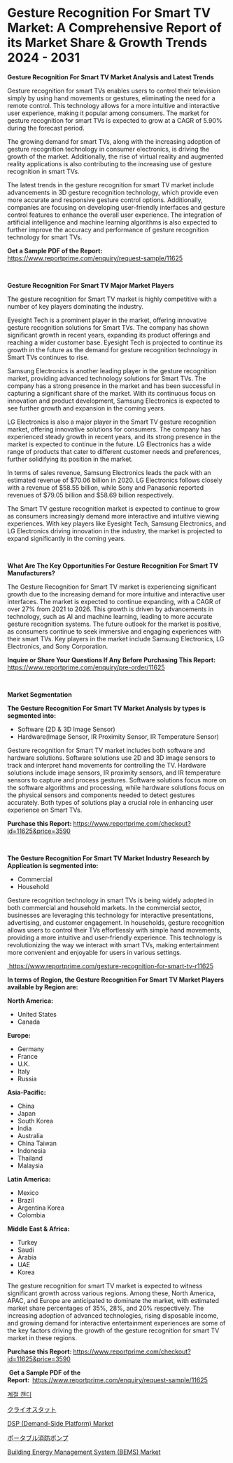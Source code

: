 <p><h1>Gesture Recognition For Smart TV Market: A Comprehensive Report of its Market Share & Growth Trends 2024 - 2031</h1></p><p><strong>Gesture Recognition For Smart TV Market Analysis and Latest Trends</strong></p>
<p><p>Gesture recognition for smart TVs enables users to control their television simply by using hand movements or gestures, eliminating the need for a remote control. This technology allows for a more intuitive and interactive user experience, making it popular among consumers. The market for gesture recognition for smart TVs is expected to grow at a CAGR of 5.90% during the forecast period.</p><p>The growing demand for smart TVs, along with the increasing adoption of gesture recognition technology in consumer electronics, is driving the growth of the market. Additionally, the rise of virtual reality and augmented reality applications is also contributing to the increasing use of gesture recognition in smart TVs. </p><p>The latest trends in the gesture recognition for smart TV market include advancements in 3D gesture recognition technology, which provide even more accurate and responsive gesture control options. Additionally, companies are focusing on developing user-friendly interfaces and gesture control features to enhance the overall user experience. The integration of artificial intelligence and machine learning algorithms is also expected to further improve the accuracy and performance of gesture recognition technology for smart TVs.</p></p>
<p><strong>Get a Sample PDF of the Report:&nbsp;</strong> <a href="https://www.reportprime.com/enquiry/request-sample/11625">https://www.reportprime.com/enquiry/request-sample/11625</a></p>
<p>&nbsp;</p>
<p><strong>Gesture Recognition For Smart TV Major Market Players</strong></p>
<p><p>The gesture recognition for Smart TV market is highly competitive with a number of key players dominating the industry. </p><p>Eyesight Tech is a prominent player in the market, offering innovative gesture recognition solutions for Smart TVs. The company has shown significant growth in recent years, expanding its product offerings and reaching a wider customer base. Eyesight Tech is projected to continue its growth in the future as the demand for gesture recognition technology in Smart TVs continues to rise.</p><p>Samsung Electronics is another leading player in the gesture recognition market, providing advanced technology solutions for Smart TVs. The company has a strong presence in the market and has been successful in capturing a significant share of the market. With its continuous focus on innovation and product development, Samsung Electronics is expected to see further growth and expansion in the coming years.</p><p>LG Electronics is also a major player in the Smart TV gesture recognition market, offering innovative solutions for consumers. The company has experienced steady growth in recent years, and its strong presence in the market is expected to continue in the future. LG Electronics has a wide range of products that cater to different customer needs and preferences, further solidifying its position in the market.</p><p>In terms of sales revenue, Samsung Electronics leads the pack with an estimated revenue of $70.06 billion in 2020. LG Electronics follows closely with a revenue of $58.55 billion, while Sony and Panasonic reported revenues of $79.05 billion and $58.69 billion respectively. </p><p>The Smart TV gesture recognition market is expected to continue to grow as consumers increasingly demand more interactive and intuitive viewing experiences. With key players like Eyesight Tech, Samsung Electronics, and LG Electronics driving innovation in the industry, the market is projected to expand significantly in the coming years.</p></p>
<p>&nbsp;</p>
<p><strong>What Are The Key Opportunities For Gesture Recognition For Smart TV Manufacturers?</strong></p>
<p><p>The Gesture Recognition for Smart TV market is experiencing significant growth due to the increasing demand for more intuitive and interactive user interfaces. The market is expected to continue expanding, with a CAGR of over 27% from 2021 to 2026. This growth is driven by advancements in technology, such as AI and machine learning, leading to more accurate gesture recognition systems. The future outlook for the market is positive, as consumers continue to seek immersive and engaging experiences with their smart TVs. Key players in the market include Samsung Electronics, LG Electronics, and Sony Corporation.</p></p>
<p><strong>Inquire or Share Your Questions If Any Before Purchasing This Report:</strong> <a href="https://www.reportprime.com/enquiry/pre-order/11625">https://www.reportprime.com/enquiry/pre-order/11625</a></p>
<p>&nbsp;</p>
<p><strong>Market Segmentation</strong></p>
<p><strong>The Gesture Recognition For Smart TV Market Analysis by types is segmented into:</strong></p>
<p><ul><li>Software (2D & 3D Image Sensor)</li><li>Hardware(Image Sensor, IR Proximity Sensor, IR Temperature Sensor)</li></ul></p>
<p><p>Gesture recognition for Smart TV market includes both software and hardware solutions. Software solutions use 2D and 3D image sensors to track and interpret hand movements for controlling the TV. Hardware solutions include image sensors, IR proximity sensors, and IR temperature sensors to capture and process gestures. Software solutions focus more on the software algorithms and processing, while hardware solutions focus on the physical sensors and components needed to detect gestures accurately. Both types of solutions play a crucial role in enhancing user experience on Smart TVs.</p></p>
<p><strong>Purchase this Report:&nbsp;</strong><a href="https://www.reportprime.com/checkout?id=11625&price=3590">https://www.reportprime.com/checkout?id=11625&price=3590</a></p>
<p>&nbsp;</p>
<p><strong>The Gesture Recognition For Smart TV Market Industry Research by Application is segmented into:</strong></p>
<p><ul><li>Commercial</li><li>Household</li></ul></p>
<p><p>Gesture recognition technology in smart TVs is being widely adopted in both commercial and household markets. In the commercial sector, businesses are leveraging this technology for interactive presentations, advertising, and customer engagement. In households, gesture recognition allows users to control their TVs effortlessly with simple hand movements, providing a more intuitive and user-friendly experience. This technology is revolutionizing the way we interact with smart TVs, making entertainment more convenient and enjoyable for users in various settings.</p></p>
<p><a href="https://www.reportprime.com/gesture-recognition-for-smart-tv-r11625">&nbsp;https://www.reportprime.com/gesture-recognition-for-smart-tv-r11625</a></p>
<p><strong>In terms of Region, the Gesture Recognition For Smart TV Market Players available by Region are:</strong></p>
<p>
    <p> <strong> North America: </strong>
        <ul>
            <li>United States</li>
            <li>Canada</li>
        </ul>
        </p> 
    <p> <strong> Europe: </strong>
        <ul>
            <li>Germany</li>
            <li>France</li>
            <li>U.K.</li>
            <li>Italy</li>
            <li>Russia</li>
        </ul>
        </p> 
    <p> <strong> Asia-Pacific: </strong>
        <ul>
            <li>China</li>
            <li>Japan</li>
            <li>South Korea</li>
            <li>India</li>
            <li>Australia</li>
            <li>China Taiwan</li>
            <li>Indonesia</li>
            <li>Thailand</li>
            <li>Malaysia</li>
        </ul>
        </p> 
    <p> <strong> Latin America: </strong>
        <ul>
            <li>Mexico</li>
            <li>Brazil</li>
            <li>Argentina Korea</li>
            <li>Colombia</li>
        </ul>
        </p> 
    <p> <strong> Middle East & Africa: </strong>
        <ul>
            <li>Turkey</li>
            <li>Saudi</li>
            <li>Arabia</li>
            <li>UAE</li>
            <li>Korea</li>
        </ul>
    </p>
    </p>
<p><p>The gesture recognition for smart TV market is expected to witness significant growth across various regions. Among these, North America, APAC, and Europe are anticipated to dominate the market, with estimated market share percentages of 35%, 28%, and 20% respectively. The increasing adoption of advanced technologies, rising disposable income, and growing demand for interactive entertainment experiences are some of the key factors driving the growth of the gesture recognition for smart TV market in these regions.</p></p>
<p><strong>Purchase this Report: </strong><a href="https://www.reportprime.com/checkout?id=11625&price=3590">https://www.reportprime.com/checkout?id=11625&price=3590</a></p>
<p>&nbsp;<strong>Get a Sample PDF of the Report:&nbsp;&nbsp;</strong><a href="https://www.reportprime.com/enquiry/request-sample/11625">https://www.reportprime.com/enquiry/request-sample/11625</a></p>
<p><strong></strong></p>
<p><p><a href="https://github.com/wallacBahrtyinger567686/Market-Research-Report-List-1/blob/main/594382924458.md">계절 캔디</a></p><p><a href="https://github.com/zekaoe592392/Market-Research-Report-List-1/blob/main/918749237416.md">クライオスタット</a></p><p><a href="https://github.com/jodemen/Market-Research-Report-List-2/blob/main/dsp-demand-side-platform-market.md">DSP (Demand-Side Platform) Market</a></p><p><a href="https://github.com/LeanneBruen2023/Market-Research-Report-List-1/blob/main/555585426364.md">ポータブル消防ポンプ</a></p><p><a href="https://github.com/Sarissaschmalingtr6fz2739/Market-Research-Report-List-2/blob/main/building-energy-management-system-bems-market.md">Building Energy Management System (BEMS) Market</a></p></p>